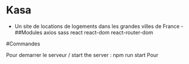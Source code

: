 # Kasa

- Un site de locations de logements dans les grandes villes de France -
##Modules 
axios
sass
react
react-dom
react-router-dom

#Commandes

Pour demarrer le serveur / start the server : npm run start 
Pour 


